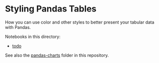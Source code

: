 # Styling Pandas Tables

How you can use color and other styles to better present your tabular data with Pandas.

Notebooks in this directory:

* [todo](https://nbviewer.jupyter.org/github/jhermann/jupyter-by-example/blob/master/pandas-tables/todo.ipynb)

See also the
[pandas-charts](https://github.com/jhermann/jupyter-by-example/tree/master/pandas-charts)
folder in this repository.
